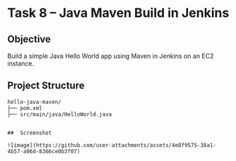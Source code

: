 # Task 8 – Java Maven Build in Jenkins

##  Objective
Build a simple Java Hello World app using Maven in Jenkins on an EC2 instance.

##  Project Structure
```
hello-java-maven/
├── pom.xml
├── src/main/java/HelloWorld.java
```




```

##  Screenshot

![image](https://github.com/user-attachments/assets/4e8f9575-38a1-4b57-a06d-8366ce0b3f07)
